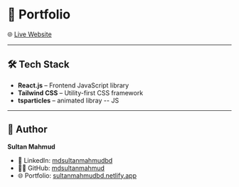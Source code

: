 
# 🚀 Portfolio

🌐 [Live Website](https://sultanmahmudbd.netlify.app/)



---

## 🛠️ Tech Stack

- **React.js** – Frontend JavaScript library
- **Tailwind CSS** – Utility-first CSS framework
- **tsparticles** – animated libray -- JS

---


## 👤 Author

**Sultan Mahmud**

* 💼 LinkedIn: [mdsultanmahmudbd](https://www.linkedin.com/in/mdsultanmahmudbd)
* 🧑‍💻 GitHub: [mdsultanmahmud](https://github.com/mdsultanmahmud)
* 🌐 Portfolio: [sultanmahmudbd.netlify.app](https://sultanmahmudbd.netlify.app/)


